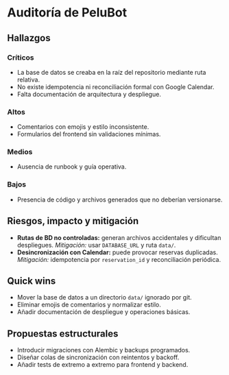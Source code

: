 # Auditoría de PeluBot

## Hallazgos

### Críticos
- La base de datos se creaba en la raíz del repositorio mediante ruta relativa.
- No existe idempotencia ni reconciliación formal con Google Calendar.
- Falta documentación de arquitectura y despliegue.

### Altos
- Comentarios con emojis y estilo inconsistente.
- Formularios del frontend sin validaciones mínimas.

### Medios
- Ausencia de runbook y guía operativa.

### Bajos
- Presencia de código y archivos generados que no deberían versionarse.

## Riesgos, impacto y mitigación
- **Rutas de BD no controladas:** generan archivos accidentales y dificultan despliegues. *Mitigación:* usar `DATABASE_URL` y ruta `data/`.
- **Desincronización con Calendar:** puede provocar reservas duplicadas. *Mitigación:* idempotencia por `reservation_id` y reconciliación periódica.

## Quick wins
- Mover la base de datos a un directorio `data/` ignorado por git.
- Eliminar emojis de comentarios y normalizar estilo.
- Añadir documentación de despliegue y operaciones básicas.

## Propuestas estructurales
- Introducir migraciones con Alembic y backups programados.
- Diseñar colas de sincronización con reintentos y backoff.
- Añadir tests de extremo a extremo para frontend y backend.
